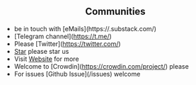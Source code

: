 <h2 align="center">Communities</h2>
<!--  TODO: review and adopt the content -->

- be in touch with [eMails](https://<YOUR GIT NAME>.substack.com/)
- [Telegram channel](https://t.me/<YOUR GIT NAME>) <YOUR GIT NAME>
- Please [Twitter](https://twitter.com/<YOUR GIT NAME>)
- [Star](<TOOL REPO>) please star us
- Visit [Website](<TOOL HOMEPAGE>) for more
- Welcome to [Crowdin](https://crowdin.com/project/<YOUR GIT NAME>) please
- For issues [Github Issue](<TOOL REPO>/issues) welcome

